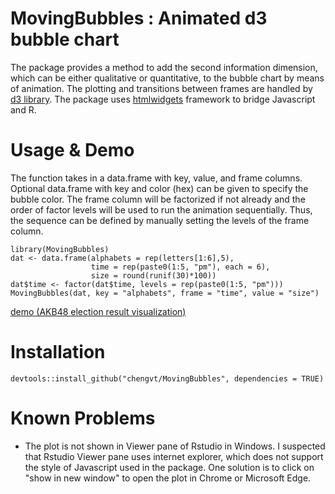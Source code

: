 # MovingBubbles : Animated d3 bubble chart
The package provides a method to add the second information dimension, which can be either qualitative or quantitative, to the bubble chart by means of animation. The plotting and transitions between frames are handled by [d3 library](https://d3js.org/). The package uses [htmlwidgets](https://www.htmlwidgets.org/) framework to bridge Javascript and R.

# Usage & Demo
The function takes in a data.frame with key, value, and frame columns. Optional data.frame with key and color (hex) can be given to specify the bubble color. The frame column will be factorized if not already and the order of factor levels will be used to run the animation sequentially. Thus, the sequence can be defined by manually setting the levels of the frame column.

    library(MovingBubbles)
    dat <- data.frame(alphabets = rep(letters[1:6],5),
                      time = rep(paste0(1:5, "pm"), each = 6),
                      size = round(runif(30)*100))
    dat$time <- factor(dat$time, levels = rep(paste0(1:5, "pm")))
    MovingBubbles(dat, key = "alphabets", frame = "time", value = "size")

[demo (AKB48 election result visualization)](https://rawgit.com/chengvt/MovingBubbles/master/demo.html)

# Installation

    devtools::install_github("chengvt/MovingBubbles", dependencies = TRUE)

# Known Problems
- The plot is not shown in Viewer pane of Rstudio in Windows. I suspected that Rstudio Viewer pane uses internet explorer, which does not support the style of Javascript used in the package. One solution is to click on "show in new window" to open the plot in Chrome or Microsoft Edge.